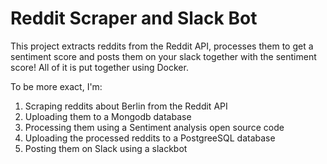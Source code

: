 # Reddit Scraper and Slack Bot

This project extracts reddits from the Reddit API, processes them to get a sentiment score and posts them on your slack together with the sentiment score! All of it is put together using Docker.

To be more exact, I'm:  
1. Scraping reddits about Berlin from the Reddit API
2. Uploading them to a Mongodb database
3. Processing them using a Sentiment analysis open source code
4. Uploading the processed reddits to a PostgreeSQL database
5. Posting them on Slack using a slackbot
